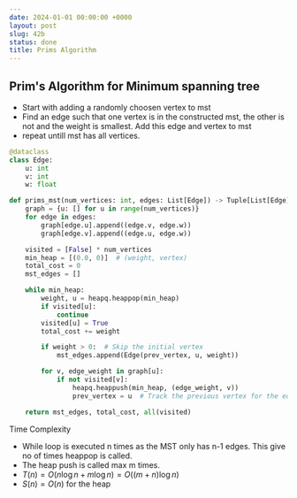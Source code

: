 ```yaml
---
date: 2024-01-01 00:00:00 +0000
layout: post
slug: 42b
status: done
title: Prims Algorithm
---
```


## Prim's Algorithm for Minimum spanning tree

- Start with adding a randomly choosen vertex to mst
- Find an edge such that one vertex is in the constructed mst, the other is not and the weight is smallest. Add this edge and vertex to mst
- repeat untill mst has all vertices.

```python
@dataclass
class Edge:
    u: int
    v: int
    w: float

def prims_mst(num_vertices: int, edges: List[Edge]) -> Tuple[List[Edge], float]:
    graph = {u: [] for u in range(num_vertices)}
    for edge in edges:
        graph[edge.u].append((edge.v, edge.w))
        graph[edge.v].append((edge.u, edge.w))

    visited = [False] * num_vertices
    min_heap = [(0.0, 0)]  # (weight, vertex)
    total_cost = 0
    mst_edges = []

    while min_heap:
        weight, u = heapq.heappop(min_heap)
        if visited[u]:
            continue
        visited[u] = True
        total_cost += weight

        if weight > 0:  # Skip the initial vertex
            mst_edges.append(Edge(prev_vertex, u, weight))

        for v, edge_weight in graph[u]:
            if not visited[v]:
                heapq.heappush(min_heap, (edge_weight, v))
                prev_vertex = u  # Track the previous vertex for the edge

    return mst_edges, total_cost, all(visited)
```

Time Complexity
- While loop is executed n times as the MST only has n-1 edges. This give no of times heappop is called. 
- The heap push is called max m times.
- $T(n) = O(n \log n + m \log n) = O((m+n) \log n)$
- $S(n) = O(n)$ for the heap